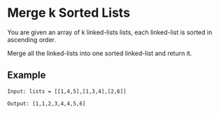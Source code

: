 # Merge k Sorted Lists

You are given an array of k linked-lists lists, each linked-list is sorted in ascending order.

Merge all the linked-lists into one sorted linked-list and return it.

## Example

```
Input: lists = [[1,4,5],[1,3,4],[2,6]]

Output: [1,1,2,3,4,4,5,6]

```

